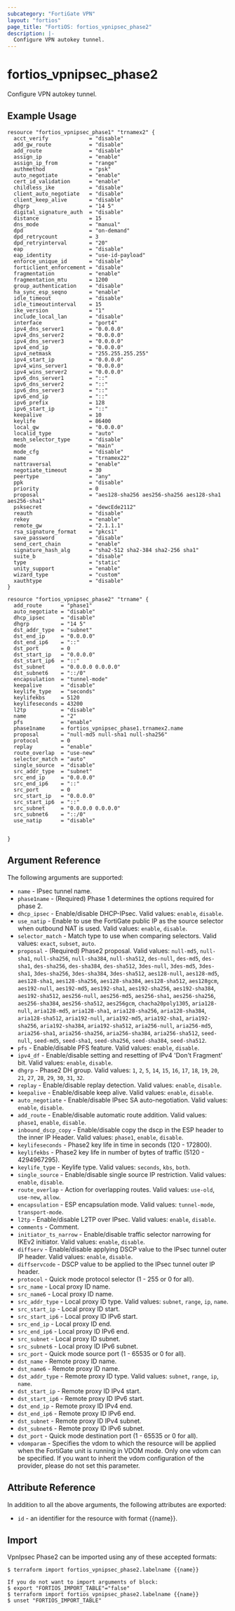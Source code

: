 ```yaml
---
subcategory: "FortiGate VPN"
layout: "fortios"
page_title: "FortiOS: fortios_vpnipsec_phase2"
description: |-
  Configure VPN autokey tunnel.
---
```


# fortios_vpnipsec_phase2
Configure VPN autokey tunnel.

## Example Usage

```hcl
resource "fortios_vpnipsec_phase1" "trnamex2" {
  acct_verify             = "disable"
  add_gw_route            = "disable"
  add_route               = "disable"
  assign_ip               = "enable"
  assign_ip_from          = "range"
  authmethod              = "psk"
  auto_negotiate          = "enable"
  cert_id_validation      = "enable"
  childless_ike           = "disable"
  client_auto_negotiate   = "disable"
  client_keep_alive       = "disable"
  dhgrp                   = "14 5"
  digital_signature_auth  = "disable"
  distance                = 15
  dns_mode                = "manual"
  dpd                     = "on-demand"
  dpd_retrycount          = 3
  dpd_retryinterval       = "20"
  eap                     = "disable"
  eap_identity            = "use-id-payload"
  enforce_unique_id       = "disable"
  forticlient_enforcement = "disable"
  fragmentation           = "enable"
  fragmentation_mtu       = 1200
  group_authentication    = "disable"
  ha_sync_esp_seqno       = "enable"
  idle_timeout            = "disable"
  idle_timeoutinterval    = 15
  ike_version             = "1"
  include_local_lan       = "disable"
  interface               = "port4"
  ipv4_dns_server1        = "0.0.0.0"
  ipv4_dns_server2        = "0.0.0.0"
  ipv4_dns_server3        = "0.0.0.0"
  ipv4_end_ip             = "0.0.0.0"
  ipv4_netmask            = "255.255.255.255"
  ipv4_start_ip           = "0.0.0.0"
  ipv4_wins_server1       = "0.0.0.0"
  ipv4_wins_server2       = "0.0.0.0"
  ipv6_dns_server1        = "::"
  ipv6_dns_server2        = "::"
  ipv6_dns_server3        = "::"
  ipv6_end_ip             = "::"
  ipv6_prefix             = 128
  ipv6_start_ip           = "::"
  keepalive               = 10
  keylife                 = 86400
  local_gw                = "0.0.0.0"
  localid_type            = "auto"
  mesh_selector_type      = "disable"
  mode                    = "main"
  mode_cfg                = "disable"
  name                    = "trnamex22"
  nattraversal            = "enable"
  negotiate_timeout       = 30
  peertype                = "any"
  ppk                     = "disable"
  priority                = 0
  proposal                = "aes128-sha256 aes256-sha256 aes128-sha1 aes256-sha1"
  psksecret               = "dewcEde2112"
  reauth                  = "disable"
  rekey                   = "enable"
  remote_gw               = "2.1.1.1"
  rsa_signature_format    = "pkcs1"
  save_password           = "disable"
  send_cert_chain         = "enable"
  signature_hash_alg      = "sha2-512 sha2-384 sha2-256 sha1"
  suite_b                 = "disable"
  type                    = "static"
  unity_support           = "enable"
  wizard_type             = "custom"
  xauthtype               = "disable"
}

resource "fortios_vpnipsec_phase2" "trname" {
  add_route      = "phase1"
  auto_negotiate = "disable"
  dhcp_ipsec     = "disable"
  dhgrp          = "14 5"
  dst_addr_type  = "subnet"
  dst_end_ip     = "0.0.0.0"
  dst_end_ip6    = "::"
  dst_port       = 0
  dst_start_ip   = "0.0.0.0"
  dst_start_ip6  = "::"
  dst_subnet     = "0.0.0.0 0.0.0.0"
  dst_subnet6    = "::/0"
  encapsulation  = "tunnel-mode"
  keepalive      = "disable"
  keylife_type   = "seconds"
  keylifekbs     = 5120
  keylifeseconds = 43200
  l2tp           = "disable"
  name           = "2"
  pfs            = "enable"
  phase1name     = fortios_vpnipsec_phase1.trnamex2.name
  proposal       = "null-md5 null-sha1 null-sha256"
  protocol       = 0
  replay         = "enable"
  route_overlap  = "use-new"
  selector_match = "auto"
  single_source  = "disable"
  src_addr_type  = "subnet"
  src_end_ip     = "0.0.0.0"
  src_end_ip6    = "::"
  src_port       = 0
  src_start_ip   = "0.0.0.0"
  src_start_ip6  = "::"
  src_subnet     = "0.0.0.0 0.0.0.0"
  src_subnet6    = "::/0"
  use_natip      = "disable"


}
```

## Argument Reference

The following arguments are supported:

* `name` - IPsec tunnel name.
* `phase1name` - (Required) Phase 1 determines the options required for phase 2.
* `dhcp_ipsec` - Enable/disable DHCP-IPsec. Valid values: `enable`, `disable`.
* `use_natip` - Enable to use the FortiGate public IP as the source selector when outbound NAT is used. Valid values: `enable`, `disable`.
* `selector_match` - Match type to use when comparing selectors. Valid values: `exact`, `subset`, `auto`.
* `proposal` - (Required) Phase2 proposal. Valid values: `null-md5`, `null-sha1`, `null-sha256`, `null-sha384`, `null-sha512`, `des-null`, `des-md5`, `des-sha1`, `des-sha256`, `des-sha384`, `des-sha512`, `3des-null`, `3des-md5`, `3des-sha1`, `3des-sha256`, `3des-sha384`, `3des-sha512`, `aes128-null`, `aes128-md5`, `aes128-sha1`, `aes128-sha256`, `aes128-sha384`, `aes128-sha512`, `aes128gcm`, `aes192-null`, `aes192-md5`, `aes192-sha1`, `aes192-sha256`, `aes192-sha384`, `aes192-sha512`, `aes256-null`, `aes256-md5`, `aes256-sha1`, `aes256-sha256`, `aes256-sha384`, `aes256-sha512`, `aes256gcm`, `chacha20poly1305`, `aria128-null`, `aria128-md5`, `aria128-sha1`, `aria128-sha256`, `aria128-sha384`, `aria128-sha512`, `aria192-null`, `aria192-md5`, `aria192-sha1`, `aria192-sha256`, `aria192-sha384`, `aria192-sha512`, `aria256-null`, `aria256-md5`, `aria256-sha1`, `aria256-sha256`, `aria256-sha384`, `aria256-sha512`, `seed-null`, `seed-md5`, `seed-sha1`, `seed-sha256`, `seed-sha384`, `seed-sha512`.
* `pfs` - Enable/disable PFS feature. Valid values: `enable`, `disable`.
* `ipv4_df` - Enable/disable setting and resetting of IPv4 'Don't Fragment' bit. Valid values: `enable`, `disable`.
* `dhgrp` - Phase2 DH group. Valid values: `1`, `2`, `5`, `14`, `15`, `16`, `17`, `18`, `19`, `20`, `21`, `27`, `28`, `29`, `30`, `31`, `32`.
* `replay` - Enable/disable replay detection. Valid values: `enable`, `disable`.
* `keepalive` - Enable/disable keep alive. Valid values: `enable`, `disable`.
* `auto_negotiate` - Enable/disable IPsec SA auto-negotiation. Valid values: `enable`, `disable`.
* `add_route` - Enable/disable automatic route addition. Valid values: `phase1`, `enable`, `disable`.
* `inbound_dscp_copy` - Enable/disable copy the dscp in the ESP header to the inner IP Header. Valid values: `phase1`, `enable`, `disable`.
* `keylifeseconds` - Phase2 key life in time in seconds (120 - 172800).
* `keylifekbs` - Phase2 key life in number of bytes of traffic (5120 - 4294967295).
* `keylife_type` - Keylife type. Valid values: `seconds`, `kbs`, `both`.
* `single_source` - Enable/disable single source IP restriction. Valid values: `enable`, `disable`.
* `route_overlap` - Action for overlapping routes. Valid values: `use-old`, `use-new`, `allow`.
* `encapsulation` - ESP encapsulation mode. Valid values: `tunnel-mode`, `transport-mode`.
* `l2tp` - Enable/disable L2TP over IPsec. Valid values: `enable`, `disable`.
* `comments` - Comment.
* `initiator_ts_narrow` - Enable/disable traffic selector narrowing for IKEv2 initiator. Valid values: `enable`, `disable`.
* `diffserv` - Enable/disable applying DSCP value to the IPsec tunnel outer IP header. Valid values: `enable`, `disable`.
* `diffservcode` - DSCP value to be applied to the IPsec tunnel outer IP header.
* `protocol` - Quick mode protocol selector (1 - 255 or 0 for all).
* `src_name` - Local proxy ID name.
* `src_name6` - Local proxy ID name.
* `src_addr_type` - Local proxy ID type. Valid values: `subnet`, `range`, `ip`, `name`.
* `src_start_ip` - Local proxy ID start.
* `src_start_ip6` - Local proxy ID IPv6 start.
* `src_end_ip` - Local proxy ID end.
* `src_end_ip6` - Local proxy ID IPv6 end.
* `src_subnet` - Local proxy ID subnet.
* `src_subnet6` - Local proxy ID IPv6 subnet.
* `src_port` - Quick mode source port (1 - 65535 or 0 for all).
* `dst_name` - Remote proxy ID name.
* `dst_name6` - Remote proxy ID name.
* `dst_addr_type` - Remote proxy ID type. Valid values: `subnet`, `range`, `ip`, `name`.
* `dst_start_ip` - Remote proxy ID IPv4 start.
* `dst_start_ip6` - Remote proxy ID IPv6 start.
* `dst_end_ip` - Remote proxy ID IPv4 end.
* `dst_end_ip6` - Remote proxy ID IPv6 end.
* `dst_subnet` - Remote proxy ID IPv4 subnet.
* `dst_subnet6` - Remote proxy ID IPv6 subnet.
* `dst_port` - Quick mode destination port (1 - 65535 or 0 for all).
* `vdomparam` - Specifies the vdom to which the resource will be applied when the FortiGate unit is running in VDOM mode. Only one vdom can be specified. If you want to inherit the vdom configuration of the provider, please do not set this parameter.


## Attribute Reference

In addition to all the above arguments, the following attributes are exported:
* `id` - an identifier for the resource with format {{name}}.

## Import

VpnIpsec Phase2 can be imported using any of these accepted formats:
```
$ terraform import fortios_vpnipsec_phase2.labelname {{name}}

If you do not want to import arguments of block:
$ export "FORTIOS_IMPORT_TABLE"="false"
$ terraform import fortios_vpnipsec_phase2.labelname {{name}}
$ unset "FORTIOS_IMPORT_TABLE"
```
